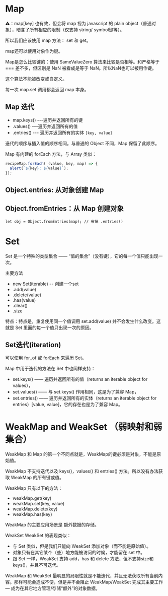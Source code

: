# Map

⚠️：map[key] 也有效，但会将 map 视为 javascript 的 plain object（普通对象），暗含了所有相应的限制（仅支持 string/ symbol键等）。

所以我们应该使用 map 方法： set 和 get。

map还可以使用对象作为键。

Map是怎么比较键的：使用 SameValueZero 算法来比较是否相等。和严格等于 === 差不多，但区别是 NaN 被看成是等于 NaN。所以NaN也可以被用作键。

这个算法不能被改变或自定义。

每一次 map.set 调用都会返回 map 本身。

## Map 迭代

* map.keys() ---遍历并返回所有的键
* .values() ---遍历并返回所有的值
* .entries() --- 遍历并返回所有的实体 `[key, value]`

迭代的顺序与插入值的顺序相同。与普通的 Object 不同，Map 保留了此顺序。

Map 有内建的 forEach 方法，与 Array 类似：

```js
recipeMap.forEach( (value, key, map) => {
  alert(`${key}: ${value}`);
});
```

## Object.entries: 从对象创建 Map

## Object.fromEntries：从 Map 创建对象

`let obj = Object.fromEntries(map); // 省掉 .entries()`


# Set

Set 是一个特殊的类型集合 —— “值的集合”（没有键），它的每一个值只能出现一次。

主要方法

* new Set(iterable) -- 创建一个set
* .add(value)
* .delete(value)
* .has(value)
* .clear()
* .size

特点：特点是，重复使用同一个值调用 set.add(value) 并不会发生什么改变。这就是 Set 里面的每一个值只出现一次的原因。

## Set迭代(iteration)

可以使用 for..of 或 forEach 来遍历 Set。

Map 中用于迭代的方法在 Set 中也同样支持：

* set.keys() —— 遍历并返回所有的值（returns an iterable object for values），
* set.values() —— 与 set.keys() 作用相同，这是为了兼容 Map，
* set.entries() —— 遍历并返回所有的实体（returns an iterable object for entries）[value, value]，它的存在也是为了兼容 Map。

# WeakMap and WeakSet （弱映射和弱集合）

WeakMap 和 Map 的第一个不同点就是，WeakMap的键必须是对象，不能是原始值。

WeakMap 不支持迭代以及 keys()，values() 和 entries() 方法。所以没有办法获取 WeakMap 的所有键或值。

WeakMap 只有以下的方法：

* weakMap.get(key)
* weakMap.set(key, value)
* weakMap.delete(key)
* weakMap.has(key)

WeakMap 的主要应用场景是 额外数据的存储。

WeakSet
WeakSet 的表现类似：

* 与 Set 类似，但是我们只能向 WeakSet 添加对象（而不能是原始值）。
* 对象只有在其它某个（些）地方能被访问的时候，才能留在 set 中。
* 跟 Set 一样，WeakSet 支持 add，has 和 delete 方法，但不支持size和 keys()，并且不可迭代。

WeakMap 和 WeakSet 最明显的局限性就是不能迭代，并且无法获取所有当前内容。那样可能会造成不便，但是并不会阻止 WeakMap/WeakSet 完成其主要工作 — 成为在其它地方管理/存储“额外”的对象数据。


